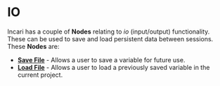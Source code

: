 # IO

Incari has a couple of **Nodes** relating to *io* \(input/output\) functionality. These can be used to save and load persistent data between sessions. These **Nodes** are:

* [**Save File**](savefile.md) - Allows a user to save a variable for future use.
* [**Load File**](loadfile.md) - Allows a user to load a previously saved variable in the current project. 

